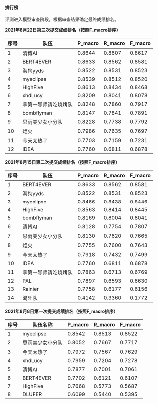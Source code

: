 #### 排行榜

评测进入模型审查阶段，根据审查结果确定最终成绩排名。

**2021年8月22日第三次提交成绩排名（按照F_macro排序）**

| 序号 | 队伍                 | P_macro | R_macro | F_macro |
| ---- | -------------------- | ------- | ------- | ------- |
| 1    | 清博AI               | 0.8644  | 0.8607  | 0.8617  |
| 2    | BERT4EVER            | 0.8633  | 0.8562  | 0.8581  |
| 3    | 海狗yyds             | 0.8522  | 0.8531  | 0.8523  |
| 4    | myeclipse            | 0.8539  | 0.8512  | 0.8520  |
| 5    | HighFive             | 0.8613  | 0.8434  | 0.8468  |
| 6    | xhdLucy              | 0.8209  | 0.8041  | 0.8078  |
| 7    | 拿第一导师请吃烧烤队 | 0.8248  | 0.7860  | 0.7917  |
| 8    | bombflyman           | 0.8147  | 0.7841  | 0.7891  |
| 9    | 思雨美少女小分队     | 0.8228  | 0.7738  | 0.7792  |
| 10   | 炬火                 | 0.7986  | 0.7635  | 0.7697  |
| 11   | 今天太热了           | 0.7703  | 0.7159  | 0.7231  |
| 12   | IDEA                 | 0.7760  | 0.6811  | 0.6878  |

**2021年8月15日第二次提交成绩排名（按照F_macro排序）**

| 序号 | 队伍                 | P_macro | R_macro | F_macro |
| ---- | -------------------- | ------- | ------- | ------- |
| 1    | BERT4EVER            | 0.8633  | 0.8562  | 0.8581  |
| 2    | 海狗yyds             | 0.8522  | 0.8531  | 0.8523  |
| 3    | myeclipse            | 0.8466  | 0.8438  | 0.8446  |
| 4    | HighFive             | 0.8563  | 0.8414  | 0.8445  |
| 5    | bombflyman           | 0.8169  | 0.8004  | 0.8041  |
| 6    | 清博AI               | 0.8128  | 0.7754  | 0.7807  |
| 7    | 思雨美少女小分队     | 0.8130  | 0.7620  | 0.7665  |
| 8    | 炬火                 | 0.7755  | 0.7600  | 0.7643  |
| 9    | 今天太热了           | 0.7918  | 0.7432  | 0.7499  |
| 10   | IDEA                 | 0.7760  | 0.6811  | 0.6878  |
| 11   | 拿第一导师请吃烧烤队 | 0.7863  | 0.6713  | 0.6769  |
| 12   | PAL                  | 0.7897  | 0.6593  | 0.6630  |
| 13   | Rainier              | 0.7758  | 0.6177  | 0.6156  |
| 14   | 渴旺队               | 0.4142  | 0.3360  | 0.1772  |

**2021年8月8日第一次提交成绩排名（按照F_macro排序）**

| 序号 | 队伍名称         | P_macro | R_macro | F_macro |
| ---- | ---------------- | ------- | ------- | ------- |
| 1    | myeclipse        | 0.8542  | 0.8513  | 0.8522  |
| 2    | 思雨美少女小分队 | 0.8052  | 0.7667  | 0.7717  |
| 3    | 今天太热了       | 0.7972  | 0.7567  | 0.7629  |
| 4    | xhdLucy          | 0.7959  | 0.7204  | 0.7278  |
| 5    | 清博AI           | 0.7877  | 0.7001  | 0.7061  |
| 6    | BERT4EVER        | 0.7702  | 0.6121  | 0.6107  |
| 7    | HighFive         | 0.7668  | 0.5773  | 0.5687  |
| 8    | DLUFER           | 0.6099  | 0.5440  | 0.5395  |


